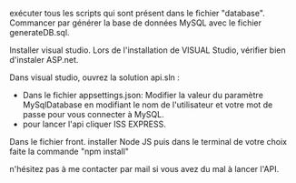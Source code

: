 
exécuter tous les scripts qui sont présent dans le fichier "database". Commancer par générer la base de données MySQL avec le fichier generateDB.sql.


Installer visual studio. Lors de l'installation de VISUAL Studio, vérifier bien d'instaler ASP.net.

Dans visual studio, ouvrez la solution api.sln :
- Dans le fichier appsettings.json: Modifier la valeur du paramètre MySqlDatabase en modifiant le nom de l'utilisateur et votre mot de passe pour vous connecter à MySQL.
- pour lancer l'api cliquer ISS EXPRESS.

Dans le fichier front.
installer Node JS puis dans le terminal de votre choix faite la commande "npm install" 

n'hésitez pas à me contacter par mail si vous avez du mal à lancer l'API.
